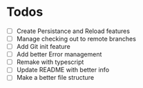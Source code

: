 # Todos

- [ ] Create Persistance and Reload features
- [ ] Manage checking out to remote branches
- [ ] Add Git init feature
- [ ] Add better Error management
- [ ] Remake with typescript
- [ ] Update README with better info
- [ ] Make a better file structure 
